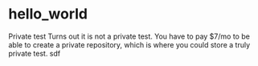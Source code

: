 # hello_world
Private test
Turns out it is not a private test.
You have to pay $7/mo to be able to create a private repository, which is where you could store a truly private test.
sdf
